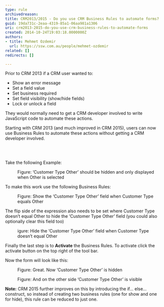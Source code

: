 ```yaml
---
type: rule
archivedreason: 
title: CRM2013/2015 - Do you use CRM Business Rules to automate forms?
guid: 19da731c-2eaa-4319-85a1-06aa981a1306
uri: crm2013-2015-do-you-use-crm-business-rules-to-automate-forms
created: 2014-10-24T19:03:18.0000000Z
authors:
- title: Mehmet Ozdemir
  url: https://ssw.com.au/people/mehmet-ozdemir
related: []
redirects: []

---
```



<p class="p1">​Prior to CRM 2013 if a CRM user wanted to&#58;</p><ul class="ul1"><li class="li3">Show an error message</li><li class="li3">Set a field value</li><li class="li3">Set business required</li><li class="li3">Set field visibility (show/hide fields)</li><li class="li3">Lock or unlock a field&#160;</li></ul><p class="p1">They would normally need to get a CRM developer involved to write JavaScript code to automate these actions.</p><p class="p1">Starting with CRM 2013 (and much improved in CRM 2015), users can now use Business Rules to automate these actions without getting a CRM developer involved.</p>
<br><excerpt class='endintro'></excerpt><br>
<p class="p1">​​Take the following Example&#58;</p><dl class="image"><dt>
      <img src="/Communication/RulesToBetterCRMForUsers/PublishingImages/crm-automated-forms-1.png" alt="" />
   </dt><dd>Figure&#58; ‘Customer Type Other’ should be hidden and only displayed when Other is selected</dd></dl><p class="p1">To make this work use the following Business Rules&#58;</p><dl class="image"><dt>
      <img src="/Communication/RulesToBetterCRMForUsers/PublishingImages/crm-automated-forms-1.png" alt="" />
   </dt><dd>Figure&#58; Show the ‘Customer Type Other’ field when Customer Type equals Other</dd></dl><p class="p1">The flip side of the expression also needs to be set where Customer Type doesn’t equal Other to hide the ‘Customer Type Other’ field (you could also optionally clear this field too)</p><dl class="image"><dt>
      <img src="/Communication/RulesToBetterCRMForUsers/PublishingImages/crm-automated-forms-2.png" alt="" />
   </dt><dd>igure&#58; Hide the ‘Customer Type Other’ field when Customer Type doesn’t equal Other</dd></dl><p class="p1">Finally the last step is to 
   <strong>Activate</strong> the Business Rules. To activate click the activate button on the top right of the tool bar.</p><p class="p1">Now the form will look like this&#58;</p><dl class="image"><dt>
      <img src="/Communication/RulesToBetterCRMForUsers/PublishingImages/crm-automated-forms-3.png" alt="" />
   </dt><dd>Figure&#58; Great. Now ‘Customer Type Other’ is hidden</dd></dl><dl class="image"><dt>
      <img src="/Communication/RulesToBetterCRMForUsers/PublishingImages/crm-automated-forms-4.png" alt="" />
   </dt><dd>Figure&#58; And on the other side ‘Customer Type Other’ is visible</dd></dl><p class="p1">
   <strong>Note&#58;</strong> CRM 2015 further improves on this by introducing the if… else… construct, so instead of creating two business rules (one for show and one for hide), this rule can be reduced to just one.</p>


